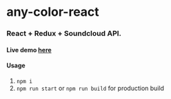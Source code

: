 # any-color-react
### React + Redux + Soundcloud API.
#### Live demo [here](https://nttanh6299.github.io/any-color-react/#/)
#### Usage
1. `npm i`
2. `npm run start` or `npm run build` for production build
